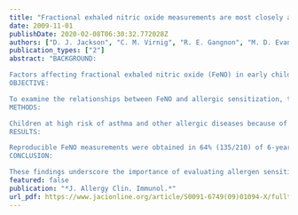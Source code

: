 ```yaml
---
title: "Fractional exhaled nitric oxide measurements are most closely associated with allergic sensitization in school-age children"
date: 2009-11-01
publishDate: 2020-02-08T06:30:32.772028Z
authors: ["D. J. Jackson", "C. M. Virnig", "R. E. Gangnon", "M. D. Evans", "K. A. Roberg", "E. L. Anderson", "R. M. Burton", "L. P. Salazar", "D. F. DaSilva", "K. M. Shanovich", "C. J. Tisler", "J. E. Gern", "R. F. Lemanske"]
publication_types: ["2"]
abstract: "BACKGROUND:

Factors affecting fractional exhaled nitric oxide (FeNO) in early childhood are incompletely understood.
OBJECTIVE:

To examine the relationships between FeNO and allergic sensitization, total IgE, atopic dermatitis, rhinitis, asthma, and lung function (spirometry) in children.
METHODS:

Children at high risk of asthma and other allergic diseases because of parental history were enrolled at birth and followed prospectively. FeNO was measured by an online technique at ages 6 and 8 years. Relationships among FeNO, various atopic characteristics, and asthma were evaluated.
RESULTS:

Reproducible FeNO measurements were obtained in 64% (135/210) of 6-year-old and 93% (180/194) of 8-year-old children. There was seasonal variability in FeNO. Children with aeroallergen sensitization at ages 6 and 8 years had increased levels of FeNO compared with those not sensitized (geometric mean; 6 years, 10.9 vs 6.7 parts per billion [ppb], P < .0001; 8 years, 14.6 vs 7.1 ppb, P < .0001). FeNO was higher in children with asthma than in those without asthma at 8 years but not 6 years of age (6 years, 9.2 vs 8.3 ppb, P = .48; 8 years, 11.5 vs 9.2 ppb, P = .03). At 8 years of age, this difference was no longer significant in a multivariate model that included aeroallergen sensitization (P = .33). There were no correlations between FeNO and spirometric indices at 6 or 8 years of age.
CONCLUSION:

These findings underscore the importance of evaluating allergen sensitization status when FeNO is used as a potential biomarker in the diagnosis and/or monitoring of atopic diseases, particularly asthma."
featured: false
publication: "*J. Allergy Clin. Immunol.*"
url_pdf: https://www.jacionline.org/article/S0091-6749(09)01094-X/fulltext
---
```


